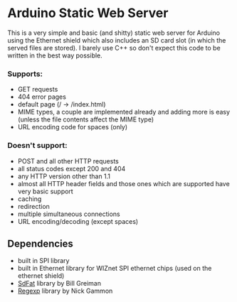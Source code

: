 # Arduino Static Web Server
This is a very simple and basic (and shitty) static web server for Arduino using the Ethernet shield which also includes an SD card slot (in which the served files are stored). I barely use C++ so don't expect this code to be written in the best way possible.

### Supports:
- GET requests
- 404 error pages
- default page (/ -> /index.html)
- MIME types, a couple are implemented already and adding more is easy (unless the file contents affect the MIME type)
- URL encoding code for spaces (only)

### Doesn't support:
- POST and all other HTTP requests
- all status codes except 200 and 404
- any HTTP version other than 1.1
- almost all HTTP header fields and those ones which are supported have very basic support
- caching
- redirection
- multiple simultaneous connections
- URL encoding/decoding (except spaces)


## Dependencies
- built in SPI library
- built in Ethernet library for WIZnet SPI ethernet chips (used on the ethernet shield)
- [SdFat](https://github.com/greiman/SdFat) library by Bill Greiman
- [Regexp](https://github.com/nickgammon/Regexp) library by Nick Gammon

